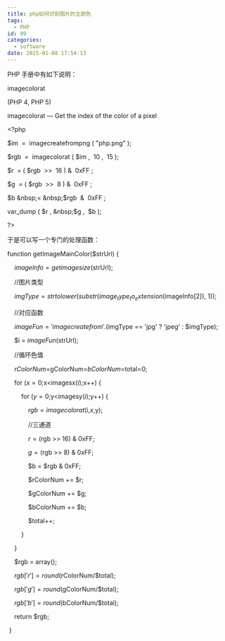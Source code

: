 ```yaml
---
title: php如何识别图片的主颜色
tags:
  - PHP
id: 99
categories:
  - software
date: 2015-01-08 17:54:13
---
```


PHP 手册中有如下说明：

imagecolorat

(PHP 4, PHP 5)

imagecolorat &mdash; Get the index of the color of a pixel

&lt;?php

$im &nbsp;= &nbsp;imagecreatefrompng ( "php.png" );

$rgb &nbsp;= &nbsp;imagecolorat ( $im , &nbsp;10 , &nbsp;15 );

$r &nbsp;= ( $rgb &nbsp;&gt;&gt; &nbsp;16 ) &amp; &nbsp;0xFF ;

$g &nbsp;= ( $rgb &nbsp;&gt;&gt; &nbsp;8 ) &amp; &nbsp;0xFF ;

$b &nbsp;= &nbsp;$rgb &nbsp;&amp; &nbsp;0xFF ;

var_dump ( $r , &nbsp;$g , &nbsp;$b );

?&gt;

于是可以写一个专门的处理函数：

function getImageMainColor($strUrl) {

&nbsp; &nbsp; $imageInfo = getimagesize($strUrl);

&nbsp; &nbsp; //图片类型

&nbsp; &nbsp; $imgType = strtolower(substr(image_type_to_extension($imageInfo[2]), 1));

&nbsp; &nbsp; //对应函数

&nbsp; &nbsp; $imageFun = 'imagecreatefrom' . ($imgType == 'jpg' ? 'jpeg' : $imgType);

&nbsp; &nbsp; $i = $imageFun($strUrl);

&nbsp; &nbsp; //循环色值

&nbsp; &nbsp; $rColorNum=$gColorNum=$bColorNum=$total=0;

&nbsp; &nbsp; for ($x=0;$x&lt;imagesx($i);$x++) {

&nbsp; &nbsp; &nbsp; &nbsp; for ($y=0;$y&lt;imagesy($i);$y++) {

&nbsp; &nbsp; &nbsp; &nbsp; &nbsp; &nbsp; $rgb = imagecolorat($i,$x,$y);

&nbsp; &nbsp; &nbsp; &nbsp; &nbsp; &nbsp; //三通道

&nbsp; &nbsp; &nbsp; &nbsp; &nbsp; &nbsp; $r = ($rgb &gt;&gt; 16) &amp; 0xFF;

&nbsp; &nbsp; &nbsp; &nbsp; &nbsp; &nbsp; $g = ($rgb &gt;&gt; 8) &amp; 0xFF;

&nbsp; &nbsp; &nbsp; &nbsp; &nbsp; &nbsp; $b = $rgb &amp; 0xFF;

&nbsp; &nbsp; &nbsp; &nbsp; &nbsp; &nbsp; $rColorNum += $r;

&nbsp; &nbsp; &nbsp; &nbsp; &nbsp; &nbsp; $gColorNum += $g;

&nbsp; &nbsp; &nbsp; &nbsp; &nbsp; &nbsp; $bColorNum += $b;

&nbsp; &nbsp; &nbsp; &nbsp; &nbsp; &nbsp; $total++;

&nbsp; &nbsp; &nbsp; &nbsp; }

&nbsp; &nbsp; }

&nbsp; &nbsp; $rgb = array();

&nbsp; &nbsp; $rgb['r'] = round($rColorNum/$total);

&nbsp; &nbsp; $rgb['g'] = round($gColorNum/$total);

&nbsp; &nbsp; $rgb['b'] = round($bColorNum/$total);

&nbsp; &nbsp; return $rgb;

&nbsp;}
